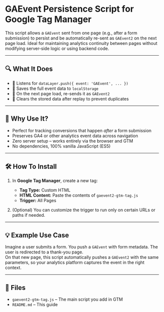 
# GAEvent Persistence Script for Google Tag Manager

This script allows a `GAEvent` sent from one page (e.g., after a form submission) to persist and be automatically re-sent as `GAEvent2` on the next page load. Ideal for maintaining analytics continuity between pages without modifying server-side logic or using backend code.

---

## 🔍 What It Does

- 🧲 Listens for `dataLayer.push({ event: 'GAEvent', ... })`
- 💾 Saves the full event data to `localStorage`
- 🔁 On the next page load, re-sends it as `GAEvent2`
- 🧼 Clears the stored data after replay to prevent duplicates

---

## 🧠 Why Use It?

- Perfect for tracking conversions that happen *after* a form submission
- Preserves GA4 or other analytics event data across navigation
- Zero server setup – works entirely via the browser and GTM
- No dependencies, 100% vanilla JavaScript (ES5)

---

## 🛠️ How To Install

1. In **Google Tag Manager**, create a new tag:
   - **Tag Type:** Custom HTML
   - **HTML Content:** Paste the contents of `gaevent2-gtm-tag.js`
   - **Trigger:** All Pages

2. (Optional) You can customize the trigger to run only on certain URLs or paths if needed.

---

## 💡 Example Use Case

Imagine a user submits a form. You push a `GAEvent` with form metadata. The user is redirected to a thank-you page.  
On that new page, this script automatically pushes a `GAEvent2` with the same parameters, so your analytics platform captures the event in the right context.

---

## 🧾 Files

- `gaevent2-gtm-tag.js` – The main script you add in GTM
- `README.md` – This guide
